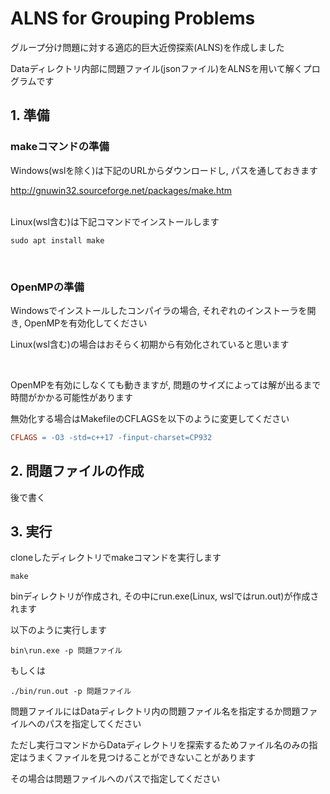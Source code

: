 # ALNS for Grouping Problems
グループ分け問題に対する適応的巨大近傍探索(ALNS)を作成しました

Dataディレクトリ内部に問題ファイル(jsonファイル)をALNSを用いて解くプログラムです

## 1. 準備
### makeコマンドの準備
Windows(wslを除く)は下記のURLからダウンロードし, パスを通しておきます

http://gnuwin32.sourceforge.net/packages/make.htm

<br>
Linux(wsl含む)は下記コマンドでインストールします

```
sudo apt install make
```
<br>

### OpenMPの準備
Windowsでインストールしたコンパイラの場合, それぞれのインストーラを開き, OpenMPを有効化してください

Linux(wsl含む)の場合はおそらく初期から有効化されていると思います

<br>

OpenMPを有効にしなくても動きますが, 問題のサイズによっては解が出るまで時間がかかる可能性があります

無効化する場合はMakefileのCFLAGSを以下のように変更してください
```Makefile
CFLAGS = -O3 -std=c++17 -finput-charset=CP932
```

## 2. 問題ファイルの作成
後で書く

## 3. 実行
cloneしたディレクトリでmakeコマンドを実行します
```
make
```
binディレクトリが作成され, その中にrun.exe(Linux, wslではrun.out)が作成されます

以下のように実行します
```
bin\run.exe -p 問題ファイル
```
もしくは
```
./bin/run.out -p 問題ファイル
```
問題ファイルにはDataディレクトリ内の問題ファイル名を指定するか問題ファイルへのパスを指定してください

ただし実行コマンドからDataディレクトリを探索するためファイル名のみの指定はうまくファイルを見つけることができないことがあります

その場合は問題ファイルへのパスで指定してください